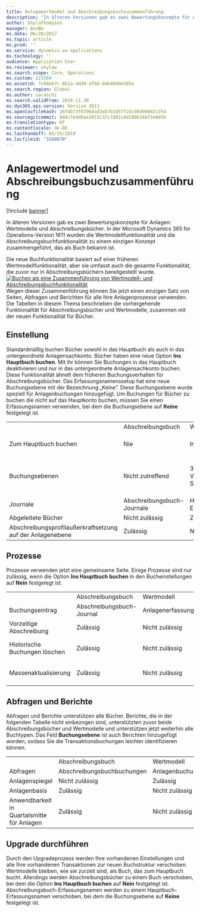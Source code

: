 ```yaml
---
title: Anlagewertmodel und Abschreibungsbuchzusammenführung
description: 'In älteren Versionen gab es zwei Bewertungskonzepte für Anlagen: Wertmodelle und Abschreibungsbücher. In der Microsoft Dynamics 365 for Operations-Version 1611 wurden die Wertmodellfunktionalität und die Abschreibungsbuchfunktionalität zu einem einzigen Konzept zusammengeführt, das als Buch bekannt ist.'
author: ShylaThompson
manager: AnnBe
ms.date: 06/20/2017
ms.topic: article
ms.prod: ''
ms.service: dynamics-ax-applications
ms.technology: ''
audience: Application User
ms.reviewer: shylaw
ms.search.scope: Core, Operations
ms.custom: 221564
ms.assetid: 7c68eb7c-8b1a-4dd9-afb8-04b4040e305e
ms.search.region: Global
ms.author: saraschi
ms.search.validFrom: 2016-11-30
ms.dyn365.ops.version: Version 1611
ms.openlocfilehash: 26f4b73f67064a83eb7b3d57f2dc98d90602c254
ms.sourcegitcommit: 9d4c7edd0ae2053c37c7d81cdd180b16bf3a9d3b
ms.translationtype: HT
ms.contentlocale: de-DE
ms.lasthandoff: 05/15/2019
ms.locfileid: "1568870"
---
```

# <a name="fixed-asset-value-model-and-depreciation-book-merge"></a>Anlagewertmodel und Abschreibungsbuchzusammenführung

[!include [banner](../includes/banner.md)]

In älteren Versionen gab es zwei Bewertungskonzepte für Anlagen: Wertmodelle und Abschreibungsbücher. In der Microsoft Dynamics 365 for Operations-Version 1611 wurden die Wertmodellfunktionalität und die Abschreibungsbuchfunktionalität zu einem einzigen Konzept zusammengeführt, das als Buch bekannt ist.

Die neue Buchfunktionalität basiert auf einer früheren Wertmodellfunktionalität, aber sie umfasst auch die gesamte Funktionalität, die zuvor nur in Abschreibungsbüchern bereitgestellt wurde. [![Buchen als eine Zusammenführung von Wertmodell- und Abschreibungsbuchfunktionalität](./media/fixed-assets.png)](./media/fixed-assets.png) Wegen dieser Zusammenführung können Sie jetzt einen einzigen Satz von Seiten, Abfragen und Berichten für alle Ihre Anlagenprozesse verwenden. Die Tabellen in diesem Thema beschrieben die vorhergehende Funktionalität für Abschreibungsbücher und Wertmodelle, zusammen mit der neuen Funktionalität für Bücher.

## <a name="setup"></a>Einstellung
Standardmäßig buchen Bücher sowohl in das Hauptbuch als auch in das untergeordnete Anlagensachkonto. Bücher haben eine neue Option **Ins Hauptbuch buchen**. Mit ihr können Sie Buchungen in das Hauptbuch deaktivieren und nur in das untergeordnete Anlagensachkonto buchen. Diese Funktionalität ähnelt dem früheren Buchungsverhalten für Abschreibungsbücher. Das Erfassungsnamenssetup hat eine neue Buchungsebene mit der Bezeichnung „Keine”. Diese Buchungsebene wurde speziell für Anlagenbuchungen hinzugefügt. Um Buchungen für Bücher zu buchen die nicht auf das Hauptkonto buchen, müssen Sie einen Erfassungsnamen verwenden, bei dem die Buchungsebene auf **Keine** festgelegt ist.

|                                                  |                                 |                                 |                                                         |
|--------------------------------------------------|---------------------------------|---------------------------------|---------------------------------------------------------|
|                                                  | Abschreibungsbuch               | Wertmodell                     | Buch (neu)                                              |
| Zum Hauptbuch buchen                                   | Nie                           | Immer                          | Option, zum Hauptbuch zu buchen                                |
| Buchungsebenen                                   | Nicht zutreffend                  | 3: Aktuell, Vorgänge und Steuer | 11: Aktuell, Vorgänge, Steuern, 7 benutzerdefinierte Ebenen und Keine |
| Journale                                    | Abschreibungsbuch-Journale | Hauptbuch – Erfassungsnamen              | Hauptbuch – Erfassungsnamen                                      |
| Abgeleitete Bücher                                    | Nicht zulässig                     | Zulässig                         | Zulässig                                                 |
| Abschreibungsprofilaußerkraftsetzung auf der Anlagenebene | Zulässig                         | Nicht zulässig                     | Zulässig                                                 |

## <a name="processes"></a>Prozesse
Prozesse verwenden jetzt eine gemeinsame Seite. Einige Prozesse sind nur zulässig, wenn die Option **Ins Hauptbuch buchen** in den Bucheinstellungen auf **Nein** festgelegt ist.

|                                |                           |                     |                                          |
|--------------------------------|---------------------------|---------------------|------------------------------------------|
|                                | Abschreibungsbuch         | Wertmodell         | Buch (neu)                               |
| Buchungseintrag              | Abschreibungsbuch-Journal | Anlagenerfassung | Anlagenerfassung                      |
| Vorzeitige Abschreibung             | Zulässig                   | Nicht zulässig         | Zulässig                                  |
| Historische Buchungen löschen | Zulässig                   | Nicht zulässig         | Zulässig, es sei denn, Sie buchen zum Hauptbuch |
| Massenaktualisierung                    | Zulässig                   | Nicht zulässig         | Zulässig, es sei denn, Sie buchen zum Hauptbuch |

## <a name="inquiries-and-reports"></a>Abfragen und Berichte
Abfragen und Berichte unterstützen alle Bücher. Berichte, die in der folgenden Tabelle nicht einbezogen sind, unterstützten zuvor beide Abschreibungsbücher und Wertmodelle und unterstützen jetzt weiterhin alle Buchtypen. Das Feld **Buchungsebene** ist auch Berichten hinzugefügt worden, sodass Sie die Transaktionsbuchungen leichter identifizieren können.

|                                       |                                |                          |                          |
|---------------------------------------|--------------------------------|--------------------------|--------------------------|
|                                       | Abschreibungsbuch              | Wertmodell              | Buch (neu)               |
| Abfragen                             | Abschreibungsbuchbuchungen | Anlagenbuchungen | Anlagenbuchungen |
| Anlagenspiegel                 | Nicht zulässig                    | Zulässig                  | Zulässig                  |
| Anlagenbasis                     | Zulässig                        | Nicht zulässig              | Zulässig                  |
| Anwendbarkeit in Quartalsmitte für Anlagen | Zulässig                        | Nicht zulässig              | Zulässig                  |

## <a name="upgrade"></a>Upgrade durchführen
Durch den Upgradeprozess werden Ihre vorhandenen Einstellungen und alle Ihre vorhandenen Transaktionen zur neuen Buchstruktur verschoben. Wertmodelle bleiben, wie sie zurzeit sind, als Buch, das zum Hauptbuch bucht. Allerdings werden Abschreibungsbücher zu einem Buch verschoben, bei dem die Option **Ins Hauptbuch buchen** auf **Nein** festgelegt ist. Abschreibungsbuch-Erfassungsnamen werden zu einem Hauptbuch-Erfassungsnamen verschoben, bei dem die Buchungsebene auf **Keine** festgelegt ist.



